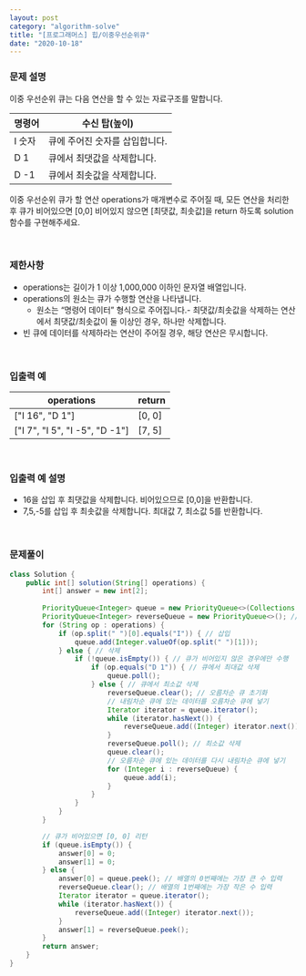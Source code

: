 ```yaml
---
layout: post
category: "algorithm-solve"
title: "[프로그래머스] 힙/이중우선순위큐"
date: "2020-10-18"
---
```


### 문제 설명
이중 우선순위 큐는 다음 연산을 할 수 있는 자료구조를 말합니다.<br>

|명령어|수신 탑(높이)|
|---|---|
|I 숫자|큐에 주어진 숫자를 삽입합니다.|
|D 1|큐에서 최댓값을 삭제합니다.|
|D -1|큐에서 최솟값을 삭제합니다.|

이중 우선순위 큐가 할 연산 operations가 매개변수로 주어질 때, 모든 연산을 처리한 후 큐가 비어있으면 [0,0] 비어있지 않으면 [최댓값, 최솟값]을 return 하도록 solution 함수를 구현해주세요.

<br>

### 제한사항
- operations는 길이가 1 이상 1,000,000 이하인 문자열 배열입니다.
- operations의 원소는 큐가 수행할 연산을 나타냅니다.
   - 원소는 “명령어 데이터” 형식으로 주어집니다.- 최댓값/최솟값을 삭제하는 연산에서 최댓값/최솟값이 둘 이상인 경우, 하나만 삭제합니다.
- 빈 큐에 데이터를 삭제하라는 연산이 주어질 경우, 해당 연산은 무시합니다.
<br>

### 입출력 예

|operations|return|
|---|---|
|["I 16", "D 1"]|[0, 0]|
|["I 7", "I 5", "I -5", "D -1"]|[7, 5]|

<br>

### 입출력 예 설명
- 16을 삽입 후 최댓값을 삭제합니다. 비어있으므로 [0,0]을 반환합니다.
- 7,5,-5를 삽입 후 최솟값을 삭제합니다. 최대값 7, 최소값 5를 반환합니다.

<br>

### 문제풀이

```java
class Solution {
    public int[] solution(String[] operations) {
        int[] answer = new int[2];
        
        PriorityQueue<Integer> queue = new PriorityQueue<>(Collections.reverseOrder()); // 내림차순 큐
        PriorityQueue<Integer> reverseQueue = new PriorityQueue<>(); // 오름차순 큐
        for (String op : operations) {
            if (op.split(" ")[0].equals("I")) { // 삽입
                queue.add(Integer.valueOf(op.split(" ")[1]));
            } else { // 삭제
                if (!queue.isEmpty()) { // 큐가 비어있지 않은 경우에만 수행
                    if (op.equals("D 1")) { // 큐에서 최대값 삭제
                        queue.poll();
                    } else { // 큐에서 최소값 삭제
                        reverseQueue.clear(); // 오름차순 큐 초기화
                        // 내림차순 큐에 있는 데이터를 오름차순 큐에 넣기
                        Iterator iterator = queue.iterator();
                        while (iterator.hasNext()) {
                            reverseQueue.add((Integer) iterator.next());
                        }
                        reverseQueue.poll(); // 최소값 삭제
                        queue.clear();
                        // 오름차순 큐에 있는 데이터를 다시 내림차순 큐에 넣기
                        for (Integer i : reverseQueue) {
                            queue.add(i);
                        }
                    }
                }
            }
        }

        // 큐가 비어있으면 [0, 0] 리턴
        if (queue.isEmpty()) {
            answer[0] = 0;
            answer[1] = 0;
        } else {
            answer[0] = queue.peek(); // 배열의 0번째에는 가장 큰 수 입력
            reverseQueue.clear(); // 배열의 1번째에는 가장 작은 수 입력
            Iterator iterator = queue.iterator();
            while (iterator.hasNext()) {
                reverseQueue.add((Integer) iterator.next());
            }
            answer[1] = reverseQueue.peek();
        }
        return answer;
    }
}
```